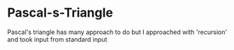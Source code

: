 # Pascal-s-Triangle
Pascal's triangle has many approach to do but I approached with 'recursion' and took input from standard input
